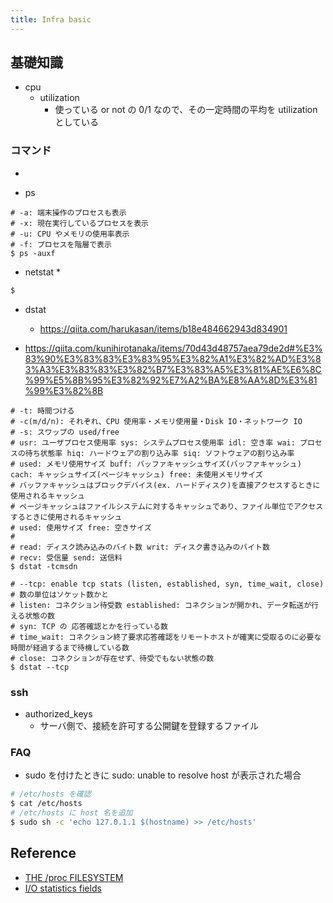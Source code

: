```yaml
---
title: Infra basic
---
```


## 基礎知識
* cpu
    * utilization
        * 使っている or not の 0/1 なので、その一定時間の平均を utilization としている

### コマンド
* 

* ps
    
``` 
# -a: 端末操作のプロセスも表示
# -x: 現在実行しているプロセスを表示
# -u: CPU やメモリの使用率表示
# -f: プロセスを階層で表示
$ ps -auxf

```

* netstat
    * 
``` bash
$ 
```

* dstat
    * https://qiita.com/harukasan/items/b18e484662943d834901

* https://qiita.com/kunihirotanaka/items/70d43d48757aea79de2d#%E3%83%90%E3%83%83%E3%83%95%E3%82%A1%E3%82%AD%E3%83%A3%E3%83%83%E3%82%B7%E3%83%A5%E3%81%AE%E6%8C%99%E5%8B%95%E3%82%92%E7%A2%BA%E8%AA%8D%E3%81%99%E3%82%8B

```
# -t: 時間つける
# -c(m/d/n): それぞれ、CPU 使用率・メモリ使用量・Disk IO・ネットワーク IO
# -s: スワップの used/free
# usr: ユーザプロセス使用率 sys: システムプロセス使用率 idl: 空き率 wai: プロセスの待ち状態率 hiq: ハードウェアの割り込み率 siq: ソフトウェアの割り込み率
# used: メモリ使用サイズ buff: バッファキャッシュサイズ(バッファキャッシュ) cach: キャッシュサイズ(ページキャッシュ) free: 未使用メモリサイズ
# バッファキャッシュはブロックデバイス(ex. ハードディスク)を直接アクセスするときに使用されるキャッシュ
# ページキャッシュはファイルシステムに対するキャッシュであり、ファイル単位でアクセスするときに使用されるキャッシュ
# used: 使用サイズ free: 空きサイズ
# 
# read: ディスク読み込みのバイト数 writ: ディスク書き込みのバイト数
# recv: 受信量 send: 送信料
$ dstat -tcmsdn

# --tcp: enable tcp stats (listen, established, syn, time_wait, close)
# 数の単位はソケット数かと
# listen: コネクション待受数 established: コネクションが開かれ、データ転送が行える状態の数
# syn: TCP の 応答確認とかを行っている数
# time_wait: コネクション終了要求応答確認をリモートホストが確実に受取るのに必要な時間が経過するまで待機している数
# close: コネクションが存在せず、待受でもない状態の数
$ dstat --tcp
```

### ssh
* authorized_keys
    * サーバ側で、接続を許可する公開鍵を登録するファイル

### FAQ
* sudo を付けたときに sudo: unable to resolve host が表示された場合
``` bash
# /etc/hosts を確認
$ cat /etc/hosts
# /etc/hosts に host 名を追加
$ sudo sh -c 'echo 127.0.1.1 $(hostname) >> /etc/hosts'
```

## Reference
* [THE /proc FILESYSTEM](https://www.kernel.org/doc/Documentation/filesystems/proc.txt)
* [I/O statistics fields](https://www.kernel.org/doc/Documentation/iostats.txt)
